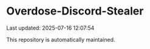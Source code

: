 # Overdose-Discord-Stealer

Last updated: 2025-07-16 12:07:54

This repository is automatically maintained.
